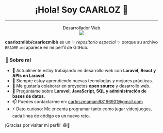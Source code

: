 <div align="center">
  <h1>¡Hola! Soy CAARLOZ 👋</h1>
  <hr>
  Desarrollador Web
  <br>
  <img src="https://midu.dev/images/wallpapers/una-taza-de-javascript.png">
</div>

**caarlozmlbb/caarlozmlbb** es un ✨ _repositorio especial_ ✨ porque su archivo `README.md` aparece en mi perfil de GitHub.

### 🚀 Sobre mí  
- 🔭 Actualmente estoy trabajando en desarrollo web con **Laravel, React y APIs en Laravel**.  
- 🌱 Siempre estoy aprendiendo nuevas tecnologías y mejores prácticas.  
- 👯 Me gustaría colaborar en proyectos **open source** y desarrollo web.  
- 💬 Pregúntame sobre **Laravel, JavaScript, SQL y administración de bases de datos**.  
- 📫 Puedes contactarme en: <a>carloszmamani68166901@gmail.com</a>
- ⚡ Dato curioso: Me encanta programar tanto como jugar videojuegos, cada línea de código es un nuevo reto.  

¡Gracias por visitar mi perfil! 😃🚀  
